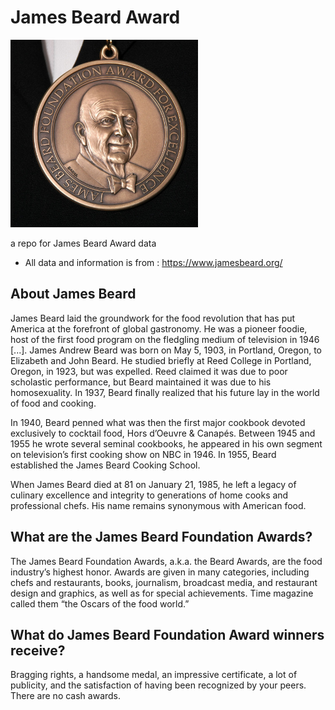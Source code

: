 

# James Beard Award

<img height='300' src="./james_beard_foundation_awards_medal.jpeg">

a repo for James Beard Award data

- All data and information is from : https://www.jamesbeard.org/


## About James Beard

James Beard laid the groundwork for the food revolution that has put America at the forefront of global gastronomy. He was a pioneer foodie, host of the first food program on the fledgling medium of television in 1946 [...]. James Andrew Beard was born on May 5, 1903, in Portland, Oregon, to Elizabeth and John Beard. He studied briefly at Reed College in Portland, Oregon, in 1923, but was expelled. Reed claimed it was due to poor scholastic performance, but Beard maintained it was due to his homosexuality. In 1937, Beard finally realized that his future lay in the world of food and cooking.

In 1940, Beard penned what was then the first major cookbook devoted exclusively to cocktail food, Hors d’Oeuvre & Canapés. Between 1945 and 1955 he wrote several seminal cookbooks, he appeared in his own segment on television’s first cooking show on NBC in 1946. In 1955, Beard established the James Beard Cooking School. 

When James Beard died at 81 on January 21, 1985, he left a legacy of culinary excellence and integrity to generations of home cooks and professional chefs. His name remains synonymous with American food.

## What are the James Beard Foundation Awards?

The James Beard Foundation Awards, a.k.a. the Beard Awards, are the food industry’s highest honor. Awards are given in many categories, including chefs and restaurants, books, journalism, broadcast media, and restaurant design and graphics, as well as for special achievements. Time magazine called them “the Oscars of the food world.”


## What do James Beard Foundation Award winners receive?

Bragging rights, a handsome medal, an impressive certificate, a lot of publicity, and the satisfaction of having been recognized by your peers. There are no cash awards.



